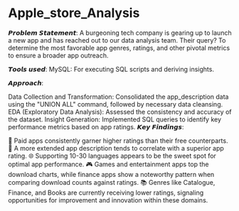 # Apple_store_Analysis
𝙋𝙧𝙤𝙗𝙡𝙚𝙢 𝙎𝙩𝙖𝙩𝙚𝙢𝙚𝙣𝙩: A burgeoning tech company is gearing up to launch a new app and has reached out to our data analysis team. Their query? To determine the most favorable app genres, ratings, and other pivotal metrics to ensure a broader app outreach.

𝙏𝙤𝙤𝙡𝙨 𝙪𝙨𝙚𝙙: MySQL: For executing SQL scripts and deriving insights.

𝘼𝙥𝙥𝙧𝙤𝙖𝙘𝙝:

Data Collection and Transformation: Consolidated the app_description data using the "UNION ALL" command, followed by necessary data cleansing.
EDA (Exploratory Data Analysis): Assessed the consistency and accuracy of the dataset.
Insight Generation: Implemented SQL queries to identify key performance metrics based on app ratings.
𝙆𝙚𝙮 𝙁𝙞𝙣𝙙𝙞𝙣𝙜𝙨:

🌟 Paid apps consistently garner higher ratings than their free counterparts.
📝 A more extended app description tends to correlate with a superior app rating.
🌐 Supporting 10-30 languages appears to be the sweet spot for optimal app performance.
🎮 Games and entertainment apps top the download charts, while finance apps show a noteworthy pattern when comparing download counts against ratings.
📚 Genres like Catalogue, Finance, and Books are currently receiving lower ratings, signaling opportunities for improvement and innovation within these domains.
